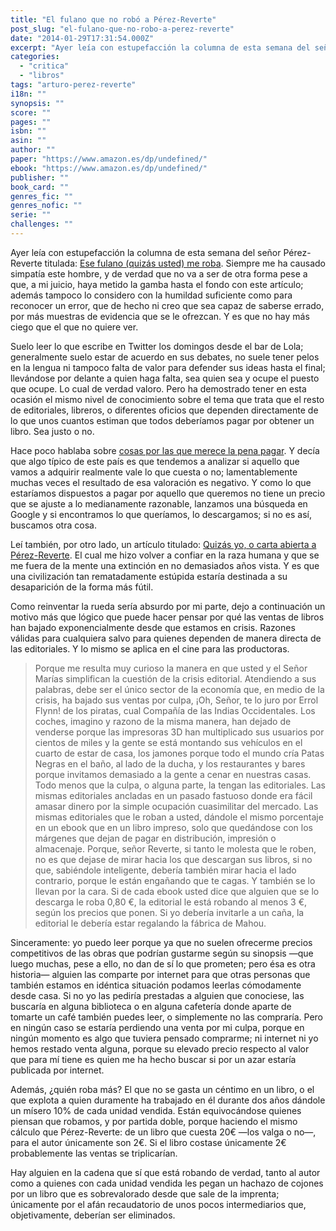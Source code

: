 ```yaml
---
title: "El fulano que no robó a Pérez-Reverte"
post_slug: "el-fulano-que-no-robo-a-perez-reverte"
date: "2014-01-29T17:31:54.000Z"
excerpt: "Ayer leía con estupefacción la columna de esta semana del señor Pérez-Reverte titulada: Ese fulano (quizás usted) me roba. Siempre me ha causado simpatía este hombre, y de verdad que no va a ser de otra forma pese a que, a mi juicio, haya metido la gamba hasta el fondo con este artículo; además tampoco lo considero con la humildad suficiente como para reconocer un error, que de hecho ni creo que sea capaz de saberse errado, por más muestras de evidencia que se le ofrezcan. Y es que no hay más ciego que el que no quiere ver."
categories: 
  - "critica"
  - "libros"
tags: "arturo-perez-reverte"
i18n: ""
synopsis: ""
score: ""
pages: ""
isbn: ""
asin: ""
author: ""
paper: "https://www.amazon.es/dp/undefined/"
ebook: "https://www.amazon.es/dp/undefined/"
publisher: ""
book_card: ""
genres_fic: ""
genres_nofic: ""
serie: ""
challenges: ""
---
```


Ayer leía con estupefacción la columna de esta semana del señor Pérez-Reverte titulada: [Ese fulano (quizás usted) me roba](http://www.perezreverte.com/articulo/patentes-corso/810/ese-fulano-quizas-usted-me-roba/). Siempre me ha causado simpatía este hombre, y de verdad que no va a ser de otra forma pese a que, a mi juicio, haya metido la gamba hasta el fondo con este artículo; además tampoco lo considero con la humildad suficiente como para reconocer un error, que de hecho ni creo que sea capaz de saberse errado, por más muestras de evidencia que se le ofrezcan. Y es que no hay más ciego que el que no quiere ver.

Suelo leer lo que escribe en Twitter los domingos desde el bar de Lola; generalmente suelo estar de acuerdo en sus debates, no suele tener pelos en la lengua ni tampoco falta de valor para defender sus ideas hasta el final; llevándose por delante a quien haga falta, sea quien sea y ocupe el puesto que ocupe. Lo cual de verdad valoro. Pero ha demostrado tener en esta ocasión el mismo nivel de conocimiento sobre el tema que trata que el resto de editoriales, libreros, o diferentes oficios que dependen directamente de lo que unos cuantos estiman que todos deberíamos pagar por obtener un libro. Sea justo o no.

Hace poco hablaba sobre [cosas por las que merece la pena pagar](http://fjp.es/merece-la-pena-pagar-radioactive-en-directo/). Y decía que algo típico de este país es que ten­de­mos a ana­li­zar si aque­llo que vamos a adqui­rir real­mente vale lo que cuesta o no; lamentablemente muchas veces el resultado de esa valoración es negativo. Y como lo que estaríamos dispuestos a pagar por aquello que queremos no tiene un precio que se ajuste a lo medianamente razonable, lanzamos una búsqueda en Google y si encontramos lo que queríamos, lo descargamos; si no es así, buscamos otra cosa.

Leí también, por otro lado, un artículo titulado: [Quizás yo, o carta abierta a Pérez-Reverte](http://cosechadel66.es/quizas-yo-o-carta-abierta-a-perezreverte/). El cual me hizo volver a confiar en la raza humana y que se me fuera de la mente una extinción en no demasiados años vista. Y es que una civilización tan rematadamente estúpida estaría destinada a su desaparición de la forma más fútil.

Como reinventar la rueda sería absurdo por mi parte, dejo a continuación un motivo más que lógico que puede hacer pensar por qué las ventas de libros han bajado exponencialmente desde que estamos en crisis. Razones válidas para cualquiera salvo para quienes dependen de manera directa de las editoriales. Y lo mismo se aplica en el cine para las productoras.

> Porque me resulta muy curioso la manera en que usted y el Señor Marías simplifican la cuestión de la crisis editorial. Atendiendo a sus palabras, debe ser el único sector de la economía que, en medio de la crisis, ha bajado sus ventas por culpa, ¡Oh, Señor, te lo juro por Errol Flynn! de los piratas, cual Compañía de las Indias Occidentales. Los coches, imagino y razono de la misma manera, han dejado de venderse porque las impresoras 3D han multiplicado sus usuarios por cientos de miles y la gente se está montando sus vehículos en el cuarto de estar de casa, los jamones porque todo el mundo cría Patas Negras en el baño, al lado de la ducha, y los restaurantes y bares porque invitamos demasiado a la gente a cenar en nuestras casas. Todo menos que la culpa, o alguna parte, la tengan las editoriales. Las mismas editoriales ancladas en un pasado fastuoso donde era fácil amasar dinero por la simple ocupación cuasimilitar del mercado. Las mismas editoriales que le roban a usted, dándole el mismo porcentaje en un ebook que en un libro impreso, solo que quedándose con los márgenes que dejan de pagar en distribución, impresión o almacenaje. Porque, señor Reverte, si tanto le molesta que le roben, no es que dejase de mirar hacia los que descargan sus libros, si no que, sabiéndole inteligente, debería también mirar hacia el lado contrario, porque le están engañando que te cagas. Y también se lo llevan por la cara. Si de cada ebook usted dice que alguien que se lo descarga le roba 0,80 €, la editorial le está robando al menos 3 €, según los precios que ponen. Si yo debería invitarle a un caña, la editorial le debería estar regalando la fábrica de Mahou.

Sinceramente: yo puedo leer porque ya que no suelen ofrecerme precios competitivos de las obras que podrían gustarme según su sinopsis —que luego muchas, pese a ello, no dan de sí lo que prometen; pero ésa es otra historia— alguien las comparte por internet para que otras personas que también estamos en idéntica situación podamos leerlas cómodamente desde casa. Si no yo las pediría prestadas a alguien que conociese, las buscaría en alguna biblioteca o en alguna cafetería donde aparte de tomarte un café también puedes leer, o simplemente no las compraría. Pero en ningún caso se estaría perdiendo una venta por mi culpa, porque en ningún momento es algo que tuviera pensado comprarme; ni internet ni yo hemos restado venta alguna, porque su elevado precio respecto al valor que para mí tiene es quien me ha hecho buscar si por un azar estaría publicada por internet.

Además, ¿quién roba más? El que no se gasta un céntimo en un libro, o el que explota a quien duramente ha trabajado en él durante dos años dándole un mísero 10% de cada unidad vendida. Están equivocándose quienes piensan que robamos, y por partida doble, porque haciendo el mismo cálculo que Pérez-Reverte: de un libro que cuesta 20€ —los valga o no—, para el autor únicamente son 2€. Si el libro costase únicamente 2€ probablemente las ventas se triplicarían.

Hay alguien en la cadena que sí que está robando de verdad, tanto al autor como a quienes con cada unidad vendida les pegan un hachazo de cojones por un libro que es sobrevalorado desde que sale de la imprenta; únicamente por el afán recaudatorio de unos pocos intermediarios que, objetivamente, deberían ser eliminados.
